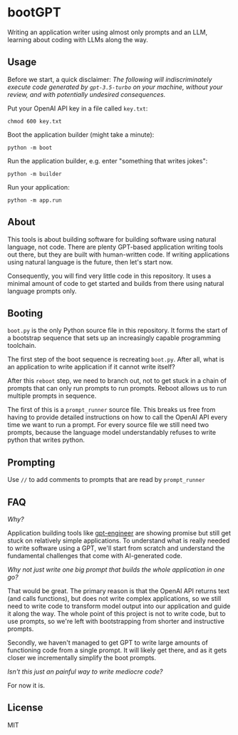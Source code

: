 # bootGPT

Writing an application writer using almost only prompts and an LLM, learning about
coding with LLMs along the way.

## Usage

Before we start, a quick disclaimer: *The following will indiscriminately
execute code generated by `gpt-3.5-turbo` on your machine, without your review,
and with potentially undesired consequences.*

Put your OpenAI API key in a file called `key.txt`:

    chmod 600 key.txt

Boot the application builder (might take a minute):

    python -m boot

Run the application builder, e.g. enter "something that writes jokes":

    python -m builder

Run your application:

    python -m app.run

## About

This tools is about building software for building software using natural
language, not code. There are plenty GPT-based application writing tools out
there, but they are built with human-written code. If writing applications using
natural language is the future, then let's start now.

Consequently, you will find very little code in this repository. It uses a
minimal amount of code to get started and builds from there using natural
language prompts only.

## Booting

`boot.py` is the only Python source file in this repository. It forms the start
of a bootstrap sequence that sets up an increasingly capable programming
toolchain.

The first step of the boot sequence is recreating `boot.py`. After all, what is
an application to write application if it cannot write itself?

After this `reboot` step, we need to branch out, not to get stuck in a chain of
prompts that can only run prompts to run prompts. Reboot allows us to run
multiple prompts in sequence.

The first of this is a `prompt_runner` source file. This breaks us free from
having to provide detailed instructions on how to call the OpenAI API every time
we want to run a prompt. For every source file we still need two prompts,
because the language model understandably refuses to write python that writes
python.

## Prompting

Use `//` to add comments to prompts that are read by `prompt_runner`

## FAQ

*Why?*

Application building tools like
[gpt-engineer](https://github.com/AntonOsika/gpt-engineer) are showing promise
but still get stuck on relatively simple applications. To understand what is
really needed to write software using a GPT, we'll start from scratch and
understand the fundamental challenges that come with AI-generated code.

*Why not just write one big prompt that builds the whole application in one go?*

That would be great. The primary reason is that the OpenAI API returns text (and
calls functions), but does not write complex applications, so we still need to
write code to transform model output into our application and guide it along the
way. The whole point of this project is not to write code, but to use prompts,
so we're left with bootstrapping from shorter and instructive prompts.

Secondly, we haven't managed to get GPT to write large amounts of functioning
code from a single prompt. It will likely get there, and as it gets closer we
incrementally simplify the boot prompts.

*Isn't this just an painful way to write mediocre code?*

For now it is.

## License

MIT
